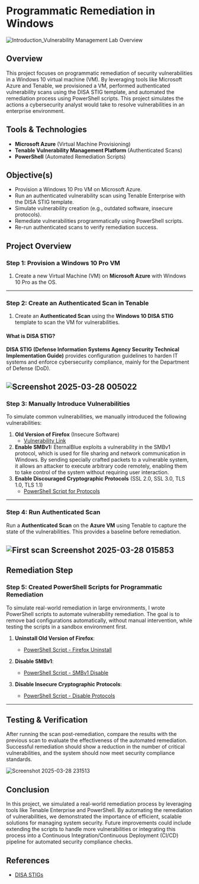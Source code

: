 # Programmatic Remediation in Windows

![Introduction_Vulnerability Management Lab Overview](https://github.com/user-attachments/assets/395f93a3-db26-46b4-b8b3-de1d8514e576)

## Overview
This project focuses on programmatic remediation of security vulnerabilities in a Windows 10 virtual machine (VM). By leveraging tools like Microsoft Azure and Tenable, we provisioned a VM, performed authenticated vulnerability scans using the DISA STIG template, and automated the remediation process using PowerShell scripts. This project simulates the actions a cybersecurity analyst would take to resolve vulnerabilities in an enterprise environment.

## Tools & Technologies
- **Microsoft Azure** (Virtual Machine Provisioning)
- **Tenable Vulnerability Management Platform** (Authenticated Scans)
- **PowerShell** (Automated Remediation Scripts)

## Objective(s)
- Provision a Windows 10 Pro VM on Microsoft Azure.
- Run an authenticated vulnerability scan using Tenable Enterprise with the DISA STIG template.
- Simulate vulnerability creation (e.g., outdated software, insecure protocols).
- Remediate vulnerabilities programmatically using PowerShell scripts.
- Re-run authenticated scans to verify remediation success.

## Project Overview 

### Step 1: Provision a Windows 10 Pro VM
1. Create a new Virtual Machine (VM) on **Microsoft Azure** with Windows 10 Pro as the OS.
---
### Step 2: Create an Authenticated Scan in Tenable
1. Create an **Authenticated Scan** using the **Windows 10 DISA STIG** template to scan the VM for vulnerabilities.

#### What is DISA STIG?
**DISA STIG (Defense Information Systems Agency Security Technical Implementation Guide)** provides configuration guidelines to harden IT systems and enforce cybersecurity compliance, mainly for the Department of Defense (DoD).

![Screenshot 2025-03-28 005022](https://github.com/user-attachments/assets/ff5880f7-944a-4142-82c3-5d51626098c8)
----
### Step 3: Manually Introduce Vulnerabilities
To simulate common vulnerabilities, we manually introduced the following vulnerabilities:
1. **Old Version of Firefox** (Insecure Software)
   - [Vulnerability Link](https://drive.google.com/drive/u/6/folders/1y1pSHgkpWpgDTDkYmV4bZDZtiPP6i-GA)
2. **Enable SMBv1:** EternalBlue exploits a vulnerability in the SMBv1 protocol, which is used for file sharing and network communication in Windows. By sending specially crafted packets to a vulnerable system, it allows an attacker to execute arbitrary code remotely, enabling them to take control of the system without requiring user interaction.
3. **Enable Discouraged Cryptographic Protocols** (SSL 2.0, SSL 3.0, TLS 1.0, TLS 1.1)
   - [PowerShell Script for Protocols](https://github.com/cybererik/Programmatic-Remediation-in-Windows/blob/main/Enable%20bad%20protocols.ps1)
----
### Step 4: Run Authenticated Scan
Run a **Authenticated Scan** on the **Azure VM** using Tenable to capture the state of the vulnerabilities. This provides a baseline before remediation.

![First scan Screenshot 2025-03-28 015853](https://github.com/user-attachments/assets/6ba618a8-d7bb-4880-b921-82d3104dae73)
-----
## Remediation Step

### Step 5: Created PowerShell Scripts for Programmatic Remediation
To simulate real-world remediation in large environments, I wrote PowerShell scripts to automate vulnerability remediation. The goal is to remove bad configurations automatically, without manual intervention, while testing the scripts in a sandbox environment first.

1. **Uninstall Old Version of Firefox**: 
   - [PowerShell Script - Firefox Uninstall](https://github.com/cybererik/Programmatic-Remediation-in-Windows/blob/main/remediation-FireFox-uninstall.ps1)
   
2. **Disable SMBv1**: 
   - [PowerShell Script - SMBv1 Disable](https://github.com/cybererik/Programmatic-Remediation-in-Windows/blob/main/remediation-SMBv1.ps1)
   
3. **Disable Insecure Cryptographic Protocols**:
   - [PowerShell Script - Disable Protocols](https://github.com/cybererik/Programmatic-Remediation-in-Windows/blob/main/toggle-protocols.ps1)
-------
## Testing & Verification
After running the scan post-remediation, compare the results with the previous scan to evaluate the effectiveness of the automated remediation. Successful remediation should show a reduction in the number of critical vulnerabilities, and the system should now meet security compliance standards.

![Screenshot 2025-03-28 231513](https://github.com/user-attachments/assets/34ba6029-0794-4fb7-8132-3f860a7bbdaa)

## Conclusion
In this project, we simulated a real-world remediation process by leveraging tools like Tenable Enterprise and PowerShell. By automating the remediation of vulnerabilities, we demonstrated the importance of efficient, scalable solutions for managing system security. Future improvements could include extending the scripts to handle more vulnerabilities or integrating this process into a Continuous Integration/Continuous Deployment (CI/CD) pipeline for automated security compliance checks.

## References
- [DISA STIGs](https://public.cyber.mil/stigs/)
